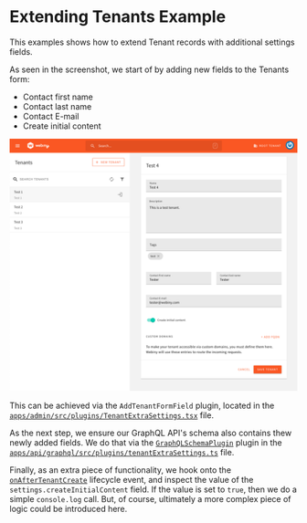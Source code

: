 # Extending Tenants Example

This examples shows how to extend Tenant records with additional settings fields.

As seen in the screenshot, we start of by adding new fields to the Tenants form:

- Contact first name
- Contact last name
- Contact E-mail
- Create initial content

![Extending Tenants Example](./screenshot.png)

This can be achieved via the `AddTenantFormField` plugin, located in the [`apps/admin/src/plugins/TenantExtraSettings.tsx`](./apps/admin/src/plugins/TenantExtraSettings.tsx#L71-L74) file.

As the next step, we ensure our GraphQL API's schema also contains thew newly added fields. We do that via the [`GraphQLSchemaPlugin`](https://github.com/webiny/webiny-js/blob/v5.11.0/packages/handler-graphql/src/plugins/GraphQLSchemaPlugin.ts#L10) plugin in the [`apps/api/graphql/src/plugins/tenantExtraSettings.ts`](./apps/api/graphql/src/plugins/tenantExtraSettings.ts#L15-L31) file.

Finally, as an extra piece of functionality, we hook onto the [`onAfterTenantCreate`](./apps/api/graphql/src/plugins/tenantExtraSettings.ts#L33-L43) lifecycle event, and inspect the value of the `settings.createInitialContent` field. If the value is set to `true`, then we do a simple `console.log` call. But, of course, ultimately a more complex piece of logic could be introduced here.